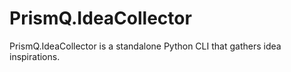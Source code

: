 # PrismQ.IdeaCollector
PrismQ.IdeaCollector is a standalone Python CLI that gathers idea inspirations.
